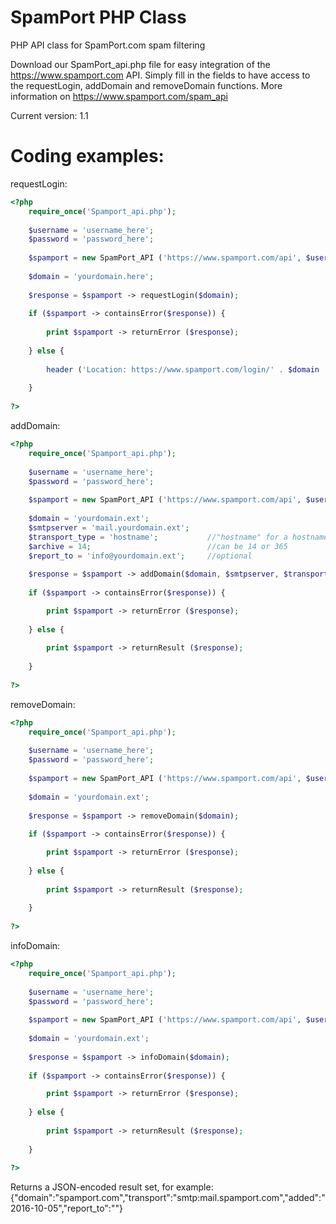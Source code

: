 # SpamPort PHP Class
PHP API class for SpamPort.com spam filtering

Download our SpamPort_api.php file for easy integration of the https://www.spamport.com API. Simply fill in the fields to have access to the requestLogin, addDomain and removeDomain functions. More information on https://www.spamport.com/spam_api

Current version: 1.1

# Coding examples:

requestLogin:
```php
<?php
    require_once('Spamport_api.php');
	
    $username = 'username_here';
    $password = 'password_here';
        
    $spamport = new SpamPort_API ('https://www.spamport.com/api', $username, $password);
	
    $domain = 'yourdomain.here';
    
    $response = $spamport -> requestLogin($domain);
    
    if ($spamport -> containsError($response)) {
	    
	    print $spamport -> returnError ($response);
	    
    } else {
	    
	    header ('Location: https://www.spamport.com/login/' . $domain . '/' . $spamport -> returnResult($response));
	    
    }
    
?>
```

addDomain:
```php
<?php
    require_once('Spamport_api.php');
	
    $username = 'username_here';
    $password = 'password_here';
        
    $spamport = new SpamPort_API ('https://www.spamport.com/api', $username, $password);
        
    $domain = 'yourdomain.ext';
    $smtpserver = 'mail.yourdomain.ext';
    $transport_type = 'hostname'; 			//"hostname" for a hostname, or "ip" for an IP address (ipv4/ipv6)
    $archive = 14; 							//can be 14 or 365
    $report_to = 'info@yourdomain.ext'; 	//optional
        
    $response = $spamport -> addDomain($domain, $smtpserver, $transport_type, $archive, $report_to);
        
    if ($spamport -> containsError($response)) {

        print $spamport -> returnError ($response);
	
    } else {
	
        print $spamport -> returnResult ($response);
	
    }
	
?>
```

removeDomain:
```php
<?php
    require_once('Spamport_api.php');
	
    $username = 'username_here';
    $password = 'password_here';
        
    $spamport = new SpamPort_API ('https://www.spamport.com/api', $username, $password);
        
    $domain = 'yourdomain.ext';
        
    $response = $spamport -> removeDomain($domain);
        
    if ($spamport -> containsError($response)) {

        print $spamport -> returnError ($response);
	
    } else {
	
        print $spamport -> returnResult ($response);
	
    }
	
?>
```

infoDomain:
```php
<?php
    require_once('Spamport_api.php');
	
    $username = 'username_here';
    $password = 'password_here';
        
    $spamport = new SpamPort_API ('https://www.spamport.com/api', $username, $password);
        
    $domain = 'yourdomain.ext';
        
    $response = $spamport -> infoDomain($domain);
        
    if ($spamport -> containsError($response)) {

        print $spamport -> returnError ($response);
	
    } else {
	
        print $spamport -> returnResult ($response);
	
    }
	
?>
```

Returns a JSON-encoded result set, for example:
{"domain":"spamport.com","transport":"smtp:mail.spamport.com","added":"2016-10-05","report_to":""}
